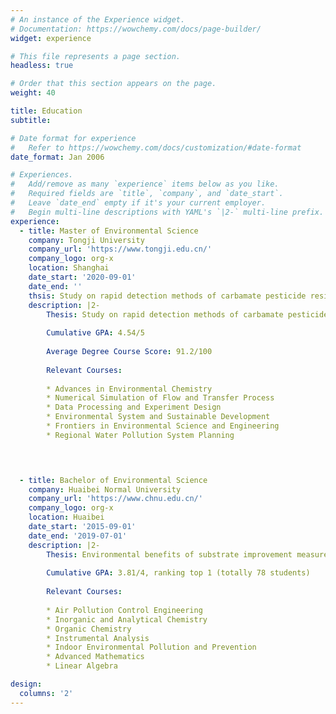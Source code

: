 ```yaml
---
# An instance of the Experience widget.
# Documentation: https://wowchemy.com/docs/page-builder/
widget: experience

# This file represents a page section.
headless: true

# Order that this section appears on the page.
weight: 40

title: Education
subtitle:

# Date format for experience
#   Refer to https://wowchemy.com/docs/customization/#date-format
date_format: Jan 2006

# Experiences.
#   Add/remove as many `experience` items below as you like.
#   Required fields are `title`, `company`, and `date_start`.
#   Leave `date_end` empty if it's your current employer.
#   Begin multi-line descriptions with YAML's `|2-` multi-line prefix.
experience:
  - title: Master of Environmental Science
    company: Tongji University 
    company_url: 'https://www.tongji.edu.cn/'
    company_logo: org-x
    location: Shanghai
    date_start: '2020-09-01'
    date_end: ''
    thsis: Study on rapid detection methods of carbamate pesticide residues in environmental water
    description: |2-
        Thesis: Study on rapid detection methods of carbamate pesticide residues in environmental water
        
        Cumulative GPA: 4.54/5
        
        Average Degree Course Score: 91.2/100
        
        Relevant Courses:
        
        * Advances in Environmental Chemistry
        * Numerical Simulation of Flow and Transfer Process
        * Data Processing and Experiment Design
        * Environmental System and Sustainable Development
        * Frontiers in Environmental Science and Engineering
        * Regional Water Pollution System Planning
       



  - title: Bachelor of Environmental Science
    company: Huaibei Normal University
    company_url: 'https://www.chnu.edu.cn/'
    company_logo: org-x
    location: Huaibei
    date_start: '2015-09-01'
    date_end: '2019-07-01'
    description: |2-
        Thesis: Environmental benefits of substrate improvement measures on hard substrate
       
        Cumulative GPA: 3.81/4, ranking top 1 (totally 78 students)
        
        Relevant Courses:
        
        * Air Pollution Control Engineering
        * Inorganic and Analytical Chemistry
        * Organic Chemistry
        * Instrumental Analysis
        * Indoor Environmental Pollution and Prevention
        * Advanced Mathematics
        * Linear Algebra

design:
  columns: '2'
---
```

